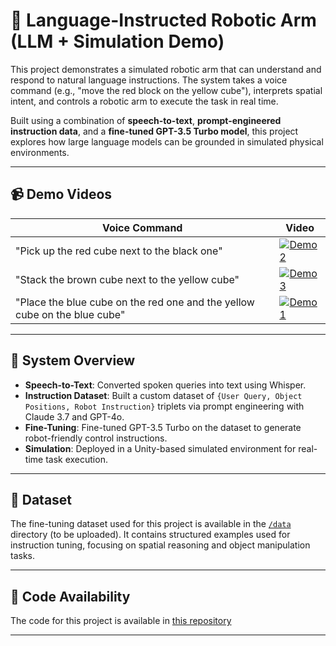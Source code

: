 # 🤖 Language-Instructed Robotic Arm (LLM + Simulation Demo)

This project demonstrates a simulated robotic arm that can understand and respond to natural language instructions. The system takes a voice command (e.g., "move the red block on the yellow cube"), interprets spatial intent, and controls a robotic arm to execute the task in real time.

Built using a combination of **speech-to-text**, **prompt-engineered instruction data**, and a **fine-tuned GPT-3.5 Turbo model**, this project explores how large language models can be grounded in simulated physical environments.

---

## 📹 Demo Videos

| Voice Command | Video |
|---------------|-------|
| "Pick up the red cube next to the black one" | [![Demo 2](https://img.youtube.com/vi/5sRKFwPjiTE/0.jpg)](https://youtube.com/shorts/5sRKFwPjiTE) |
| "Stack the brown cube next to the yellow cube" | [![Demo 3](https://img.youtube.com/vi/Fj-wdPBOoEY/0.jpg)](https://youtube.com/shorts/Fj-wdPBOoEY) |
| "Place the blue cube on the red one and the yellow cube on the blue cube" | [![Demo 1](https://img.youtube.com/vi/5JA7fOdkMO8/0.jpg)](https://youtube.com/shorts/5JA7fOdkMO8) |

---

## 🧠 System Overview

- **Speech-to-Text**: Converted spoken queries into text using Whisper.
- **Instruction Dataset**: Built a custom dataset of `{User Query, Object Positions, Robot Instruction}` triplets via prompt engineering with Claude 3.7 and GPT-4o.
- **Fine-Tuning**: Fine-tuned GPT-3.5 Turbo on the dataset to generate robot-friendly control instructions.
- **Simulation**: Deployed in a Unity-based simulated environment for real-time task execution.

---

## 📁 Dataset

The fine-tuning dataset used for this project is available in the [`/data`](./data) directory (to be uploaded). It contains structured examples used for instruction tuning, focusing on spatial reasoning and object manipulation tasks.

---

## 🚧 Code Availability

The code for this project is available in [this repository](https://github.com/AnishParkhe/llm-robosim-code)

---
